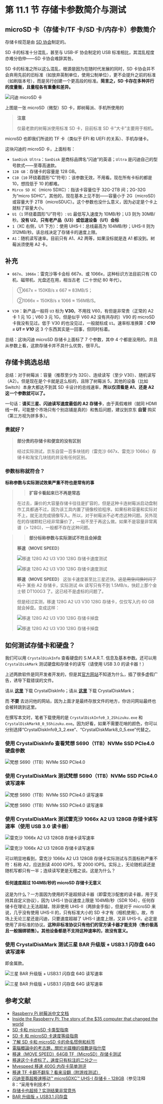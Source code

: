 # 第 11.1 节 存储卡参数简介与测试

## microSD 卡（存储卡/TF 卡/SD 卡/内存卡）参数简介


存储卡规范是由 [SD 协会](https://www.sdcard.org/)制定的。

SD 卡的标准十分混乱，甚至与 USB-IF 协会制定的 USB 标准相比，其混乱程度亦难分伯仲——SD 卡协会难辞其咎。

SD 卡的标准之所以这么混乱，根源是因为在随时代发展的同时，SD 卡协会并不会弃用先前的旧标准（如放弃英制单位，使用公制单位），更不会提升之前的标准（如刷版本号），而是另行创建一个更高段的标准。**简言之，SD 卡存在多种并行的度量衡，且量程各有重叠和差异。**

![闪迪 microSD 卡](../.gitbook/assets/SD.png)

上图是一张 microSD（微型）SD 卡，即树莓派、手机所使用的

>**注意**
>
>仅最老款的树莓派使用标准 SD 卡，目前标准 SD 卡“大卡”主要用于相机。

microSD 也即我们所说的 TF 卡（类似于 EFI 和 UEFI 的关系）、手机存储卡。


这块闪迪的 microSD 卡，上面标有：

- `SanDisk Ultra`：`SanDisk` 是商标品牌名“闪迪”的英语；`Ultra` 是闪迪自己的型号款式——至尊高速款。
- `128 GB`：存储卡的容量是 128 GB。
- `C10`（`10` 环绕着圆形“C”符号）：该参数无效，不用看。现在所有卡标的都是 10，想找低于 10 的都难。
- `Mirco SD XC`（micro SDXC）：指该卡容量位于 32G-2TB 间；2G-32G 为“micro SDHC”。其他的，现在基本上见不到——容量小于 2G（microSD）或容量大于 2TB（microSDUC）。这个参数也没什么意义，因为必定是个卡上就标了容量大小。
- `U1`（`1` 环绕着圆形“U”符号）: `U1` 最低写入速度为 10MB/秒；U3 则为 30MB/秒。**没有 U2**。**只有老产品（U3）或低速设备（U1）会标**
- `1`（XC 右侧，U1 下方）：使用 UHS-I：总线最高为 104MB/秒；UHS-II 则为 312MB/秒。该总线决定了存储卡的速度上限。
- `A1`：随机读写速率。目前只有 A1、A2 两等，如果没标就是连 A1 都没到。树莓派须使用 A2 卡。



## 补充

- `667x`、`1066x`：雷克沙等卡会标 667x、或 1066x，这种标识方法目前只有 CD 机、磁带机、光盘还在用，相当古老（二十世纪 80 年代）。

>
>①667x = 150KB/s x 667 ≈ 83MB/S；
>
>②1066x = 150KB/s x 1066 ≈ 156MB/S。

- `V30`：新产品一般将 `U3` 标为 **V30**。不用找 V60，有但是非常贵（正常的 A2 卡 1 元 1G；V60 3 元 1G，但是似乎 V60 A2 没有共存的）V90 的 microSD 卡我没有见过。低于 V30 的也没见过，一般就标成 `U1`。速率标准换算：***C10 = U1 = V10*** 这 3 个东西其实是一回事，但同时标着。


总结：这块闪迪 microSD 存储卡上面标了 7 个参数，其中 4 个都是没用的。并且从参数上看，这款存储卡并不具什么优势，很平凡。

## 存储卡挑选总结

总结：对于树莓派：容量（推荐至少为 32G）、连续读写（至少 V30）、随机读写（A2）。但是现在是个卡就是这么标的，且除了树莓派 5，其他的设备（比如 Switch）本身大都达不到其 SD 卡设计的总线速率，**所以仅须看是 A1、还是 A2 这一个参数就可以了。**

一句话：**请买三星、闪迪读写速度最低的 A2 存储卡**，由于真假难辨（就同 HDMI 线一样，可能整个市场只有个别店铺是真的）和售后问题，建议到京东 **自营** 购买（第三方视为拼多多）。

### 贵就好？

>**部分贵的存储卡和便宜的没有区别**
>
>经过实际测试，京东自营一百多块钱的（雷克沙 667x、雷克沙 1066x）存储卡和淘宝几块钱的并没有任何区别。

### 参数标称就符合？

**标称参数与实际测试效果严重不符也是常有的事**

>>**扩容卡看起来已不再是常态**
>
>在过去，廉价的大容量存储卡往往是扩容的，但是这种卡连树莓派启动盘制作工具都通不过，因为该工具内置了镜像校验程序。如果标称容量和实际对不上，就无法完成镜像写入。所以，对于树莓派不必考虑这种问题。另外现在的存储颗粒已经非常廉价了，一般不至于再这么做。如果不是容量非常离谱（> 128G)，一般都不存在这种问题。

>>**部分标称参数与实际测试不符且会掉盘**
>
>**移速（MOVE SPEED）**
>
>![移速 128G A2 U3 V30 128G 存储卡速度测试](../.gitbook/assets/ys1.png)
>
>![移速 128G A2 U3 V30 128G 存储卡速度测试](../.gitbook/assets/ys2.png)
>
>**移速（MOVE SPEED）** 这张卡速度甚至比三星还快。~~这是用空间换时间了吗？~~ 某些 A2 存储卡，实际测试 4k 读写只有不到 1.5MB/s，快赶上那个金士顿 DT100G3 了。这已经不是虚标的问题了。
>
>但是经过实测，移速 128G A2 U3 V30 128G 存储卡，仅仅写入约 60 GB 就会掉盘。变成这样：
>
>![移速 128G A2 U3 V30 128G 存储卡掉盘](../.gitbook/assets/yisusd.png)
>
>![移速 128G A2 U3 V30 128G 存储卡掉盘](../.gitbook/assets/yisusd2.png)


## 如何测试存储卡和硬盘？

我们可以用 `CrystalDiskInfo` 查看硬盘的 S.M.A.R.T. 信息及基本参数。还可以用 `CrystalDiskMark` 测试硬盘和存储卡的读写（请使用 USB 3.0 的读卡器！）

上述两款软件是同开发者开发的，但是其[官方网站](https://crystalmark.info/en/)不知道为什么，插了很多虚假广告，诱导下载错误的文件。

请从 **[这里](https://sourceforge.net/projects/crystaldiskinfo)** 下载 CrystalDiskInfo；请从 **[这里](https://sourceforge.net/projects/crystaldiskmark/files/)** 下载 CrystalDiskMark；

而 **不要** 去访问他的网站，因为上面才是最终存放文件的地方，你访问网站最终也会被转跳到这里。

在撰写本文时，笔者下载使用的是 `CrystalDiskInfo9_3_2Shizuku.exe` 和 `CrystalDiskMark8_0_5Shizuku.exe`。因为好看，如果不需要花哨的颜色，你可以分别选择“CrystalDiskInfo9_3_2.exe”、“CrystalDiskMark8_0_5.exe”代替之。


### 使用 CrystalDiskInfo 查看梵想 S690（1TB）NVMe SSD PCIe4.0 硬盘参数

![梵想 S690（1TB）NVMe SSD PCIe4.0](../.gitbook/assets/pciessd3.png)


### 使用 CrystalDiskMark 测试梵想 S690（1TB）NVMe SSD PCIe4.0 读写速率

![梵想 S690（1TB）NVMe SSD PCIe4.0 读写速率](../.gitbook/assets/pcie4ssd2.png)

![梵想 S690（1TB）NVMe SSD PCIe4.0 读写速率](../.gitbook/assets/pcie4ssd1.png)


### 使用 CrystalDiskMark 测试雷克沙 1066x A2 U3 128GB 存储卡读写速率（使用 USB 3.0 读卡器）


![雷克沙 1066x A2 U3 128GB 存储卡读写速率](../.gitbook/assets/lkssd2.png)

![雷克沙 1066x A2 U3 128GB 存储卡读写速率](../.gitbook/assets/lkssd1.png)

可以明显地看到，雷克沙 1066x A2 U3 128GB 存储卡实际测试与页面标称严重不符：标称 A2，应达到读 4000 IOPS，写 2000 IOPS。实际上，无论随机读还是随机写都只有一半；连续读写更是无稽之谈。这是为什么？

#### 任何速度超过 104MB/秒的 microSD 存储卡无意义

这是为什么？一方面因为使用的不是超频读卡器（即雷克沙配套的读卡器，用于支持其自定义协议），因为 UHS-I 协议速度上限是 104MB/秒（SDR 104），任何存储卡在理论上无法超越，除非使用 UHS-II（两排金手指），但是对于 microSD 来说，几乎没有使用 UHS-II 的，只有标准大小的 SD 卡才有（相机使用）。故，市场上无论三星还是闪迪，只要速度超越了 UHS-I 速度上限，又非 UHS-II，必定是使用了非标准的协议。**这种非标准协议只有他们的官方读卡器才能支持（售价极高且一般捆绑销售）。其他设备都是不支持这种速率的，故没有意义。**

### 使用 CrystalDiskMark 测试三星 BAR 升级版 + USB3.1 闪存盘 64G 读写速率

即金属款。

![三星 BAR 升级版 + USB3.1 闪存盘 64G 读写速率](../.gitbook/assets/san1.png)

![三星 BAR 升级版 + USB3.1 闪存盘 64G 读写速率](../.gitbook/assets/san2.png)

## 参考文献

- [Raspberry Pi 树莓派中文文档](https://rpicn.bsdcn.org)
- [Inside the Raspberry Pi: The story of the $35 computer that changed the world](https://www.techrepublic.com/article/inside-the-raspberry-pi-the-story-of-the-35-computer-that-changed-the-world/)
- [SD 卡和 microSD 卡类型指南](https://www.kingston.com/cn/blog/personal-storage/microsd-sd-memory-card-guide)
- [SD 卡 和 microSD 卡速度等级指南](https://www.kingston.com/cn/blog/personal-storage/memory-card-speed-classes)
- [了解 SD 卡和 microSD 卡的命名惯例和标签](https://www.kingston.com/cn/blog/personal-storage/microsd-sd-memory-card-naming-conventions)
- [電腦概論中的考古題，關於光碟機的倍數是指什麼](https://www.mobile01.com/topicdetail.php?f=300&t=2126605&p=3)
- [移速（MOVE SPEED）64GB TF（MicroSD）存储卡测试](https://www.bilibili.com/read/mobile?id=21681916)
- [移速这个卡虚标了，速度只有标注的二分之一](https://post.m.smzdm.com/talk/p/az6o8zkr/)
- [Mvespeed 移速 400G 内存卡简单测评](https://post.m.smzdm.com/p/arq759g7/)
- [移速 TF 卡翻不翻车？看来没翻（附游戏测试）](https://post.m.smzdm.com/p/awzqn9z4/)
- [闪迪至尊超极速移动™ microSDXC™ UHS-I 存储卡 - 128GB](https://www.westerndigital.com/zh-cn/products/memory-cards/sandisk-extreme-pro-uhs-i-microsd?sku=SDSQXCY-128G-ZN6MA)（参见注释 8：“采用专利技术”）
- [存储卡也超频？实测结果非常意外](https://mp.weixin.qq.com/s/CMioVrUx0YJbF_v7zvQMRA)
- [BAR 升级版 + USB3.1 闪存盘](https://www.samsung.com.cn/memory-storage/usb-flash-drive/usb-3-1-flash-drive-bar-plus-64gb-titanium-gray-muf-64be4-cn/)

